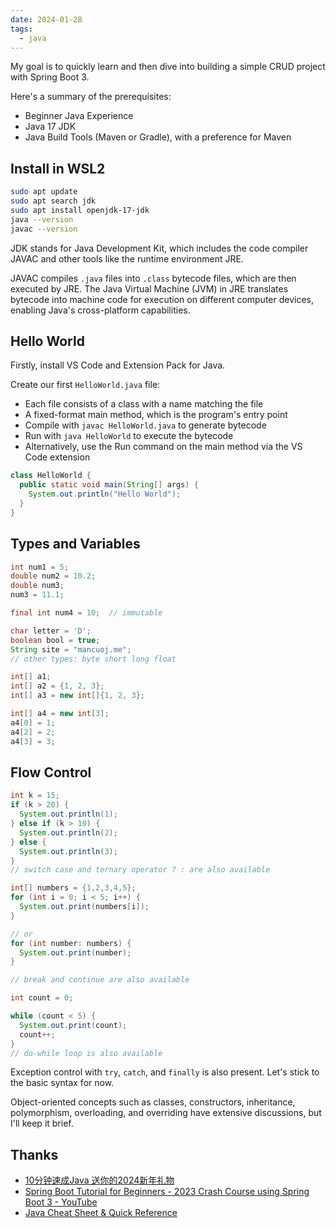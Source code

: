 ```yaml
---
date: 2024-01-28
tags:
  - java
---
```


My goal is to quickly learn and then dive into building a simple CRUD project with Spring Boot 3. 

Here's a summary of the prerequisites:

- Beginner Java Experience
- Java 17 JDK
- Java Build Tools (Maven or Gradle), with a preference for Maven

## Install in WSL2

```sh
sudo apt update
sudo apt search jdk
sudo apt install openjdk-17-jdk
java --version
javac --version
```

JDK stands for Java Development Kit, which includes the code compiler JAVAC and other tools like the runtime environment JRE.

JAVAC compiles `.java` files into `.class` bytecode files, which are then executed by JRE. The Java Virtual Machine (JVM) in JRE translates bytecode into machine code for execution on different computer devices, enabling Java's cross-platform capabilities.
## Hello World

Firstly, install VS Code and Extension Pack for Java.

Create our first `HelloWorld.java` file:

- Each file consists of a class with a name matching the file
- A fixed-format main method, which is the program's entry point
- Compile with `javac HelloWorld.java` to generate bytecode
- Run with `java HelloWorld` to execute the bytecode
- Alternatively, use the Run command on the main method via the VS Code extension

```java
class HelloWorld {
  public static void main(String[] args) {
    System.out.println("Hello World");
  }
}
```


## Types and Variables

```java
int num1 = 5;
double num2 = 10.2;
double num3;
num3 = 11.1;

final int num4 = 10;  // immutable

char letter = 'D';
boolean bool = true;
String site = "mancuoj.me";
// other types: byte short long float
```

```java
int[] a1;
int[] a2 = {1, 2, 3};
int[] a3 = new int[]{1, 2, 3};

int[] a4 = new int[3];
a4[0] = 1;
a4[2] = 2;
a4[3] = 3;
```

## Flow Control

```java
int k = 15;
if (k > 20) {
  System.out.println(1);
} else if (k > 10) {
  System.out.println(2);
} else {
  System.out.println(3);
}
// switch case and ternary operator ? : are also available
```

```java
int[] numbers = {1,2,3,4,5};
for (int i = 0; i < 5; i++) {
  System.out.print(numbers[i]);
}

// or
for (int number: numbers) {
  System.out.print(number);
}

// break and continue are also available
```

```java
int count = 0;

while (count < 5) {
  System.out.print(count);
  count++;
}
// do-while loop is also available
```

Exception control with `try`, `catch`, and `finally` is also present. Let's stick to the basic syntax for now.

Object-oriented concepts such as classes, constructors, inheritance, polymorphism, overloading, and overriding have extensive discussions, but I'll keep it brief.

## Thanks

- [10分钟速成Java 送你的2024新年礼物](https://www.bilibili.com/video/BV1Ee411H7mT/?vd_source=4da426ef9b0e129787ecf66363321458)
- [Spring Boot Tutorial for Beginners - 2023 Crash Course using Spring Boot 3 - YouTube](https://www.youtube.com/watch?v=UgX5lgv4uVM)
- [Java Cheat Sheet & Quick Reference](https://quickref.me/java.html)

